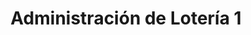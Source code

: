 ---
title: "Administración de Lotería 1"
url: /la-robla/administracion-de-loteria-1/
shop: Lotterie
---